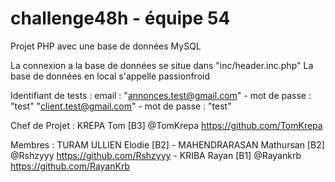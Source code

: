 # challenge48h - équipe 54

Projet PHP avec une base de données MySQL

La connexion a la base de données se situe dans "inc/header.inc.php" 
La base de données en local s'appelle passionfroid

Identifiant de tests : email : "annonces.test@gmail.com"  - mot de passe : "test" 
                               "client.test@gmail.com" - mot de passe : "test"
 
 
Chef de Projet : KREPA Tom [B3] @TomKrepa https://github.com/TomKrepa

Membres : TURAM ULLIEN Elodie [B2]  - MAHENDRARASAN Mathursan [B2] @Rshzyyy https://github.com/Rshzyyy - KRIBA Rayan [B1] @Rayankrb https://github.com/RayanKrb
  
